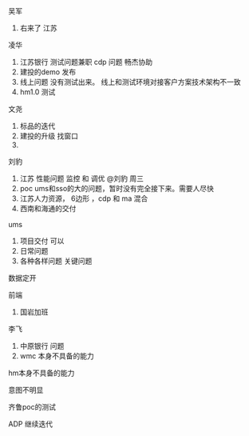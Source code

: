 
吴军

1. 右来了 江苏

凌华

1. 江苏银行 测试问题兼职 cdp 问题 畅杰协助 
2. 建投的demo 发布
3. 线上问题 没有测试出来。 线上和测试环境对接客户方案技术架构不一致
4. hm1.0 测试 

文尧

1. 标品的迭代
2. 建投的升级 找窗口
3. 

刘豹

1. 江苏 性能问题 监控 和 调优 @刘豹 周三
2. poc ums和sso的大的问题，暂时没有完全接下来。需要人尽快
3.  江苏人力资源， 6边形 ，cdp 和 ma 混合
4. 西南和海通的交付

ums
1. 项目交付 可以
2. 日常问题
3. 各种各样问题 关键问题


数据定开

前端
1. 国岩加班

李飞
1. 中原银行 问题
2. wmc 本身不具备的能力

 hm本身不具备的能力

意图不明显




齐鲁poc的测试

ADP 继续迭代

